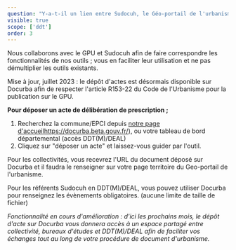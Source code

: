 ```yaml
---
question: "Y-a-t-il un lien entre Sudocuh, le Géo-portail de l'urbanisme (GPU) et Docurba ?"
visible: true
scope: ['ddt']
order: 3
---
```


Nous collaborons avec le GPU et Sudocuh afin de faire correspondre les fonctionnalités de nos outils ; vous en faciliter leur utilisation et ne pas démultiplier les outils existants. 


Mise à jour, juillet 2023 : le dépôt d'actes est désormais disponible sur Docurba afin de respecter l'article R153-22 du Code de l'Urbanisme pour la publication sur le GPU. 

**Pour déposer un acte de délibération de prescription ;**
1. Recherchez la commune/EPCI depuis [notre page d'accueil](https://docurba.beta.gouv.fr/)https://docurba.beta.gouv.fr/), ou votre tableau de bord départemental (accès DDT(M)/DEAL)
2. Cliquez sur "déposer un acte" et laissez-vous guider par l'outil.


Pour les collectivités, vous recevrez l'URL du document déposé sur Docurba et il faudra le renseigner sur votre page territoire du Geo-portail de l'urbanisme.

Pour les référents Sudocuh en DDT(M)/DEAL, vous pouvez utiliser Docurba pour renseignez les évènements obligatoires. (aucune limite de taille de fichier)



_Fonctionnalité en cours d'amélioration : d'ici les prochains mois, le dépôt d'acte sur Docurba vous donnera accès à un espace partagé entre collectivité, bureaux d'études et DDT(M)/DEAL afin de faciliter vos échanges tout au long de votre procédure de document d'urbanisme._
